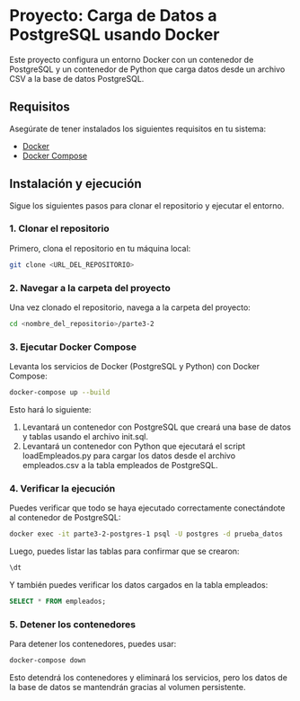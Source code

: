 # Proyecto: Carga de Datos a PostgreSQL usando Docker

Este proyecto configura un entorno Docker con un contenedor de PostgreSQL y un contenedor de Python que carga datos desde un archivo CSV a la base de datos PostgreSQL.

## Requisitos

Asegúrate de tener instalados los siguientes requisitos en tu sistema:

- [Docker](https://www.docker.com/get-started)
- [Docker Compose](https://docs.docker.com/compose/install/)

## Instalación y ejecución

Sigue los siguientes pasos para clonar el repositorio y ejecutar el entorno.

### 1. Clonar el repositorio

Primero, clona el repositorio en tu máquina local:

```bash
git clone <URL_DEL_REPOSITORIO>
```
### 2. Navegar a la carpeta del proyecto

Una vez clonado el repositorio, navega a la carpeta del proyecto:
```bash
cd <nombre_del_repositorio>/parte3-2
```
### 3. Ejecutar Docker Compose

Levanta los servicios de Docker (PostgreSQL y Python) con Docker Compose:
```bash
docker-compose up --build
```

Esto hará lo siguiente:

1. Levantará un contenedor con PostgreSQL que creará una base de datos y tablas usando el archivo init.sql.
2. Levantará un contenedor con Python que ejecutará el script loadEmpleados.py para cargar los datos desde el archivo empleados.csv a la tabla empleados de PostgreSQL.

### 4. Verificar la ejecución
Puedes verificar que todo se haya ejecutado correctamente conectándote al contenedor de PostgreSQL:
```bash
docker exec -it parte3-2-postgres-1 psql -U postgres -d prueba_datos
```
Luego, puedes listar las tablas para confirmar que se crearon:
```sql
\dt
```

Y también puedes verificar los datos cargados en la tabla empleados:
```sql
SELECT * FROM empleados;
```
### 5. Detener los contenedores
Para detener los contenedores, puedes usar:
```bash
docker-compose down
```
Esto detendrá los contenedores y eliminará los servicios, pero los datos de la base de datos se mantendrán gracias al volumen persistente.
